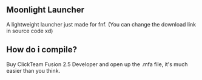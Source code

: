 ## Moonlight Launcher
A lightweight launcher just made for fnf. (You can change the download link in source code xd)

## How do i compile?
Buy ClickTeam Fusion 2.5 Developer and open up the .mfa file, it's much easier than you think.
